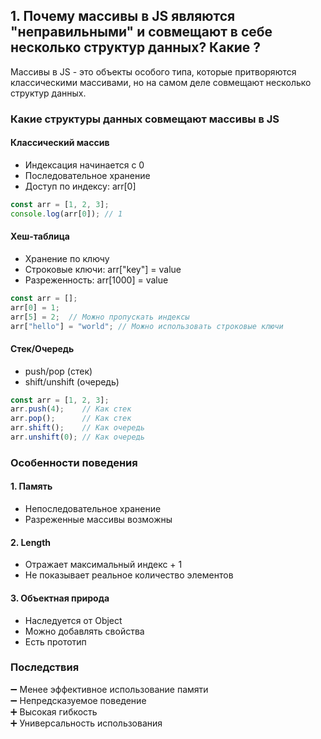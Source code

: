 ## 1. Почему массивы в JS являются "неправильными" и совмещают в себе несколько структур данных? Какие ?

Массивы в JS - это объекты особого типа, которые притворяются классическими массивами, 
но на самом деле совмещают несколько структур данных.

### Какие структуры данных совмещают массивы в JS

#### Классический массив
- Индексация начинается с 0 
- Последовательное хранение
- Доступ по индексу: arr[0]

```javascript
const arr = [1, 2, 3];
console.log(arr[0]); // 1
```

#### Хеш-таблица

- Хранение по ключу
- Строковые ключи: arr["key"] = value
- Разреженность: arr[1000] = value

```javascript
const arr = [];
arr[0] = 1;
arr[5] = 2;  // Можно пропускать индексы
arr["hello"] = "world"; // Можно использовать строковые ключи
```

#### Стек/Очередь

- push/pop (стек)
- shift/unshift (очередь)
```javascript
const arr = [1, 2, 3];
arr.push(4);    // Как стек
arr.pop();      // Как стек
arr.shift();    // Как очередь
arr.unshift(0); // Как очередь
```

### Особенности поведения

#### 1. Память

- Непоследовательное хранение
- Разреженные массивы возможны

#### 2. Length

- Отражает максимальный индекс + 1
- Не показывает реальное количество элементов

#### 3. Объектная природа

- Наследуется от Object
- Можно добавлять свойства
- Есть прототип



### Последствия

➖ Менее эффективное использование памяти  
➖ Непредсказуемое поведение  
➕ Высокая гибкость  
➕ Универсальность использования